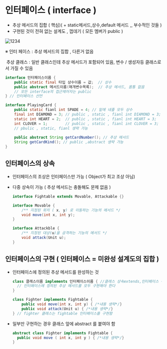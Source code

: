 # 인터페이스 ( interface )

-  추상 메서드의 집합 ( 핵심)( + static메서드,상수,default 메서드 ,, 부수적인 것들 )
- 구현된 것이 전혀 없는 설계도 , 껍데기 ( 모든 멤버가 public )

![1234](https://user-images.githubusercontent.com/86362202/132175051-41ac3609-ba53-4dba-b649-4ef96656972d.png)

※ 인터 페이스 : 추상 메서드의 집합 , 다른거 없음 

​     추상 클래스 : 일반 클래스인데 추상 메서드가 포함되어 있음, 변수 / 생성자등 클래스로서 가질 수 있음

```java
interface 인터페이스이름 {
	public static final 타입 상수이름 = 값;  // 상수
    public abstract 메서드이름(매개변수목록);  // 추상 메서드, 몸통 없음
    // 모든 interface의 접근제어자는 public
} // 인터페이스 선언
```

```java
interface PlayingCard {
	public static fianl int SPADE = 4; // 밑에 네줄 모두 상수
	final int DIAMOND = 3; // public , static , fianl int DIAMOND = 3;
	static int HEART = 2;  // public , static , fianl int HEART = 3;
	int CLOVER = 1;		   // public , static , fianl int CLOVER = 3;
    // pbulic , static, fianl 생략 가능
	
	public abstract String getCardNumber(); // 추상 메서드
	String getCardKind(); // public ,abstract 생략 가능
}
```



## 인터페이스의 상속

- 인터페이스의 조상은 인터페이스만 가능 ( Object가 최고 조상 아님)

- 다중 상속이 가능 (  추상 메서드는 충돌해도 문제 없음 )

  ```java
  interface Fightable extends Movable, Attackable {}
  
  interface Movable {
      /** 지정된 위치 ( x, y) 로 이동하는 기능의 메서드 */
      void move(int x, int y);
  }
  
  interface Attackble {
      /** 지정된 대상(u)을 공격하는 기능의 메서드 */
      void attack(Unit u);
  }
  ```

  

## 인터페이스의 구현 ( 인터페이스 = 미완성 설계도의 집합 )

- 인터페이스에 정의된 추상 메서드를 완성하는 것

  ```java
  class 클래스이름 implements 인터페이스이름 { //클래스 상속extends,인터페이스 구현implements
  	// 인터페이스에 정의된 추상 메서드를 모두 구현해야 한다
  }
  
  class Fighter implements Fightable {
      public void move(int x, int y) { /*내용 생략*/}
      public void attack(Unit u) { /*내용 생략*/}
  } // fighter 클래스는 fightable 인터페이스를 구현함
  ```

- 일부만 구현하는 경우 클래스 앞에 abstract 를 붙여야 함

  ```java
  abstract class Fighter implements Fightable {
  	public void move ( int x, int y ) { /*내용 생략*/}
  }
  ```

  
